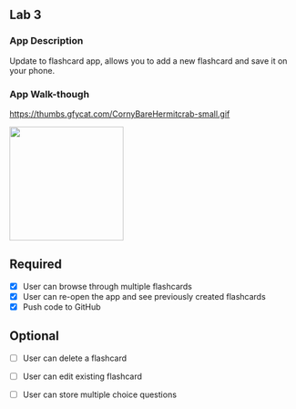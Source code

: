 ## Lab 3

### App Description
Update to flashcard app, allows you to add a new flashcard and save it on your phone.

### App Walk-though
https://thumbs.gfycat.com/CornyBareHermitcrab-small.gif

<img src=https://thumbs.gfycat.com/CornyBareHermitcrab-small.gif width=200><br>


## Required
- [x] User can browse through multiple flashcards
- [x] User can re-open the app and see previously created flashcards
- [x] Push code to GitHub
## Optional
- [ ] User can delete a flashcard
- [ ] User can edit existing flashcard
- [ ] User can store multiple choice questions

